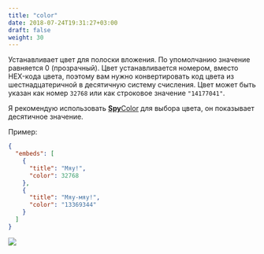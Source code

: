 ```yaml
---
title: "color"
date: 2018-07-24T19:31:27+03:00
draft: false
weight: 30
---
```

Устанавливает цвет для полоски вложения. По упомолчанию значение равняется 0 \(прозрачный\). Цвет устанавливается номером, вместо HEX-кода цвета, поэтому вам нужно конвертировать код цвета из шестнадцатеричной в десятичную систему счисления. Цвет может быть указан как номер `32768` или как строковое значение `"14177041"`.

Я рекомендую использовать [**Spy**Color](http://www.spycolor.com/) для выбора цвета, он показывает десятичное значение.

Пример:

```json
{
  "embeds": [
    {
      "title": "Мяу!",
      "color": 32768
    },
    {
      "title": "Мяу-мяу!",
      "color": "13369344"
    }
  ]
}
```

![](../../img/embeds_2.png)
